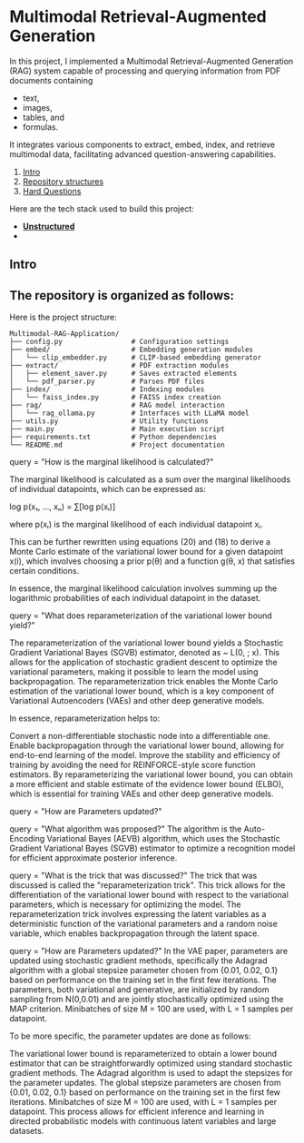 # Multimodal Retrieval-Augmented Generation 

In this project, I implemented a Multimodal Retrieval-Augmented Generation (RAG) system capable of processing and querying information from PDF documents containing 
- text,
- images,
- tables, and
- formulas.

It integrates various components to extract, embed, index, and retrieve multimodal data, facilitating advanced question-answering capabilities.

1. [Intro](#1)
2. [Repository structures](#2)
3. [Hard Questions](#4) 

 Here are the tech stack used to build this project:

- **<a href="https://unstructured.io/">Unstructured</a>**
- 
 

 

<a name="1"></a>
## Intro


<a name="2"></a>
## The repository is organized as follows:

Here is the project structure:

    Multimodal-RAG-Application/
    ├── config.py                 # Configuration settings
    ├── embed/                    # Embedding generation modules
    │   └── clip_embedder.py      # CLIP-based embedding generator
    ├── extract/                  # PDF extraction modules
    │   ├── element_saver.py      # Saves extracted elements
    │   └── pdf_parser.py         # Parses PDF files
    ├── index/                    # Indexing modules
    │   └── faiss_index.py        # FAISS index creation
    ├── rag/                      # RAG model interaction
    │   └── rag_ollama.py         # Interfaces with LLaMA model
    ├── utils.py                  # Utility functions
    ├── main.py                   # Main execution script
    ├── requirements.txt          # Python dependencies
    └── README.md                 # Project documentation


query = "How is the marginal likelihood is calculated?"

The marginal likelihood is calculated as a sum over the marginal likelihoods of individual datapoints, which can be expressed as:

log p(x₁, ..., xₙ) = ∑[log p(xᵢ)]

where p(xᵢ) is the marginal likelihood of each individual datapoint xᵢ.

This can be further rewritten using equations (20) and (18) to derive a Monte Carlo estimate of the variational lower bound for a given datapoint x(i), which involves choosing a prior p(θ) and a function g(θ, x) that satisfies certain conditions.

In essence, the marginal likelihood calculation involves summing up the logarithmic probabilities of each individual datapoint in the dataset.



query = "What does reparameterization of the variational lower bound yield?"

The reparameterization of the variational lower bound yields a Stochastic Gradient Variational Bayes (SGVB) estimator, denoted as ~ L(0, ; x). This allows for the application of stochastic gradient descent to optimize the variational parameters, making it possible to learn the model using backpropagation. The reparameterization trick enables the Monte Carlo estimation of the variational lower bound, which is a key component of Variational Autoencoders (VAEs) and other deep generative models.

In essence, reparameterization helps to:

Convert a non-differentiable stochastic node into a differentiable one.
Enable backpropagation through the variational lower bound, allowing for end-to-end learning of the model.
Improve the stability and efficiency of training by avoiding the need for REINFORCE-style score function estimators.
By reparameterizing the variational lower bound, you can obtain a more efficient and stable estimate of the evidence lower bound (ELBO), which is essential for training VAEs and other deep generative models.

query = "How are Parameters updated?"


query = "What algorithm was proposed?"
The algorithm is the Auto-Encoding Variational Bayes (AEVB) algorithm, which uses the Stochastic Gradient Variational Bayes (SGVB) estimator to optimize a recognition model for efficient approximate posterior inference.


query = "What is the trick that was discussed?"
The trick that was discussed is called the "reparameterization trick". This trick allows for the differentiation of the variational lower bound with respect to the variational parameters, which is necessary for optimizing the model. The reparameterization trick involves expressing the latent variables as a deterministic function of the variational parameters and a random noise variable, which enables backpropagation through the latent space.



query = "How are Parameters updated?"
In the VAE paper, parameters are updated using stochastic gradient methods, specifically the Adagrad algorithm with a global stepsize parameter chosen from {0.01, 0.02, 0.1} based on performance on the training set in the first few iterations. The parameters, both variational and generative, are initialized by random sampling from N(0,0.01) and are jointly stochastically optimized using the MAP criterion. Minibatches of size M = 100 are used, with L = 1 samples per datapoint.

To be more specific, the parameter updates are done as follows:

The variational lower bound is reparameterized to obtain a lower bound estimator that can be straightforwardly optimized using standard stochastic gradient methods.
The Adagrad algorithm is used to adapt the stepsizes for the parameter updates.
The global stepsize parameters are chosen from {0.01, 0.02, 0.1} based on performance on the training set in the first few iterations.
Minibatches of size M = 100 are used, with L = 1 samples per datapoint.
This process allows for efficient inference and learning in directed probabilistic models with continuous latent variables and large datasets.
